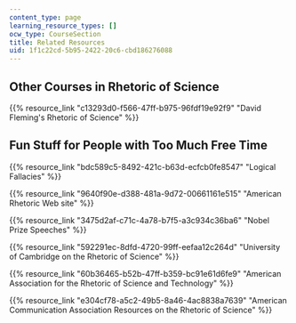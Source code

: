 ```yaml
---
content_type: page
learning_resource_types: []
ocw_type: CourseSection
title: Related Resources
uid: 1f1c22cd-5b95-2422-20c6-cbd186276088
---
```


Other Courses in Rhetoric of Science
------------------------------------

{{% resource_link "c13293d0-f566-47ff-b975-96fdf19e92f9" "David Fleming's Rhetoric of Science" %}}

Fun Stuff for People with Too Much Free Time
--------------------------------------------

{{% resource_link "bdc589c5-8492-421c-b63d-ecfcb0fe8547" "Logical Fallacies" %}}

{{% resource_link "9640f90e-d388-481a-9d72-00661161e515" "American Rhetoric Web site" %}}

{{% resource_link "3475d2af-c71c-4a78-b7f5-a3c934c36ba6" "Nobel Prize Speeches" %}}

{{% resource_link "592291ec-8dfd-4720-99ff-eefaa12c264d" "University of Cambridge on the Rhetoric of Science" %}}

{{% resource_link "60b36465-b52b-47ff-b359-bc91e61d6fe9" "American Association for the Rhetoric of Science and Technology" %}}

{{% resource_link "e304cf78-a5c2-49b5-8a46-4ac8838a7639" "American Communication Association Resources on the Rhetoric of Science" %}}